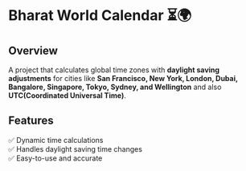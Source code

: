 # Bharat World Calendar ⏳🌍  

## Overview  
A project that calculates global time zones with **daylight saving adjustments** for cities like **San Francisco, New York, London, Dubai, Bangalore, Singapore, Tokyo, Sydney, and Wellington** and also **UTC(Coordinated Universal Time)**.  

## Features  
✅ Dynamic time calculations  
✅ Handles daylight saving time changes  
✅ Easy-to-use and accurate  
